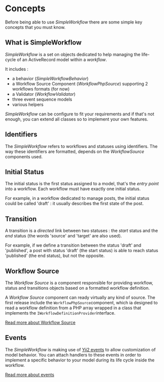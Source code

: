# Concepts

Before being able to use *SimpleWorkflow* there are some simple key concepts that you must know.

## What is SimpleWorkflow

*SimpleWorkflow* is a set on objects dedicated to help managing the life-cycle of an ActiveRecord
model within a *workflow*.

It includes :

- a behavior (*SimpleWorkflowBehavior*)
- a Workflow Source Component (*WorkflowPhpSource*) supporting 2 workflows formats (for now)
- a Validator (*WorkflowValidator*)
- three event sequence models
- various helpers 

*SimpleWorkflow* can be configure to fit your requirements and if that's not enough, you can extend all classes so to
implement your own features.

## Identifiers

The *SimpleWorkflow* refers to workflows and statuses using identifiers. The way these identifiers are formatted, depends 
on the *WorkflowSource* components used. 

## Initial Status

The initial status is the first status assigned to a model, that's the *entry point* into a workflow. Each
workflow must have exactly one initial status.

For example, in a workflow dedicated to manage posts, the initial status could be called 'draft' : it usually
describes the first state of the post. 


## Transition

A transition is a *directed* link between two statuses : the *start* status and the *end* status (the words
'source' and 'target' are also used).

For example, if we define a transition between the status 'draft' and 'published', a post with status 'draft' (the start status) is able to
reach status 'published' (the end status), but not the opposite.

## Workflow Source

The *Workflow Source* is a component responsible for providing workflow, status and transitions objects based on a formatted workflow definition.

A *Workflow Source* component can ready virtually any kind of source. The first release include the `WorkflowPhpSource`component, which
ia designed to read a workflow definition from a PHP array wrapped in a class that implements the `IWorkflowDefinitionProvider`interface.

[Read more about Workflow Source](concept-source.md)

## Events

The *SimpleWorkflow* is making use of [Yii2 events](http://www.yiiframework.com/doc-2.0/guide-concept-events.html) to allow customization
of model behavior. You can attach handlers to these events in order to implement a specific behavior to your model during its life cycle 
inside the workflow.

[Read more about events](concept-events.md)



  

